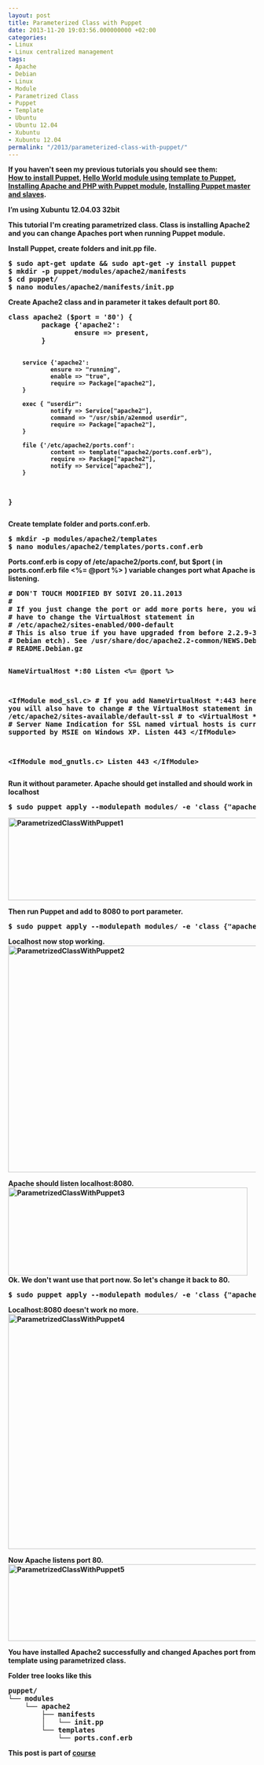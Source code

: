 ```yaml
---
layout: post
title: Parameterized Class with Puppet
date: 2013-11-20 19:03:56.000000000 +02:00
categories:
- Linux
- Linux centralized management
tags:
- Apache
- Debian
- Linux
- Module
- Parametrized Class
- Puppet
- Template
- Ubuntu
- Ubuntu 12.04
- Xubuntu
- Xubuntu 12.04
permalink: "/2013/parameterized-class-with-puppet/"
---
```

<p><strong>If you haven't seen my previous tutorials you should see them:<br />
<a href="http://soivi.net/2013/how-to-install-puppet/">How to install Puppet</a>, <a href="http://soivi.net/2013/template-hello-world-module-to-puppet/">Hello World module using template to Puppet</a>,<br />
<a href="http://soivi.net/2013/installing-apache-and-php-with-puppet-module/">Installing Apache and PHP with Puppet module</a>, <a href="http://soivi.net/2013/installing-puppet-master-and-slaves/">Installing Puppet master and slaves</a>.<strong></p>
<p>I’m using Xubuntu 12.04.03 32bit</p>
<p>This tutorial I'm creating parametrized class. Class is installing Apache2 and you can change Apaches port when running Puppet module.</p>
<p>Install Puppet, create folders and init.pp file. </p>
<pre>
$ sudo apt-get update && sudo apt-get -y install puppet
$ mkdir -p puppet/modules/apache2/manifests
$ cd puppet/
$ nano modules/apache2/manifests/init.pp
</pre>
<p>Create Apache2 class and in parameter it takes default port 80.</p>
<pre>
class apache2 ($port = '80') {
        package {'apache2':
                ensure => present,
        }

        service {'apache2':
                ensure => "running",
                enable => "true",
                require => Package["apache2"],
        }

        exec { "userdir":
                notify => Service["apache2"],
                command => "/usr/sbin/a2enmod userdir",
                require => Package["apache2"],
        }

        file {'/etc/apache2/ports.conf':
                content => template("apache2/ports.conf.erb"),
                require => Package["apache2"],
                notify => Service["apache2"],
        }
}
</pre>
<p>Create template folder and ports.conf.erb.</p>
<pre>
$ mkdir -p modules/apache2/templates
$ nano modules/apache2/templates/ports.conf.erb
</pre>
<p>Ports.conf.erb is copy of /etc/apache2/ports.conf, but $port ( in ports.conf.erb file &lt;%= @port %&gt; ) variable changes port what Apache is listening.</p>
<pre>
# DON&#39;T TOUCH MODIFIED BY SOIVI 20.11.2013
#
# If you just change the port or add more ports here, you will likely also
# have to change the VirtualHost statement in
# /etc/apache2/sites-enabled/000-default
# This is also true if you have upgraded from before 2.2.9-3 (i.e. from
# Debian etch). See /usr/share/doc/apache2.2-common/NEWS.Debian.gz and
# README.Debian.gz


NameVirtualHost *:80
Listen &lt;%= @port %&gt;

&lt;IfModule mod_ssl.c&gt;
    # If you add NameVirtualHost *:443 here, you will also have to change
    # the VirtualHost statement in /etc/apache2/sites-available/default-ssl
    # to &lt;VirtualHost *:443&gt;
    # Server Name Indication for SSL named virtual hosts is currently not
    # supported by MSIE on Windows XP.
    Listen 443
&lt;/IfModule&gt;

&lt;IfModule mod_gnutls.c&gt;
    Listen 443
&lt;/IfModule&gt;
</pre>
<p>Run it without parameter. Apache should get installed and should work in localhost</p>
<pre>
$ sudo puppet apply --modulepath modules/ -e 'class {"apache2":}' </pre>
<p><a href="http://soivi.net/wp-content/uploads/2013/11/ParametrizedClassWithPuppet1.png"><img src="{{ site.baseurl }}/assets/2013/11/ParametrizedClassWithPuppet1.png" alt="ParametrizedClassWithPuppet1" width="590" height="168" class="alignnone size-full wp-image-280" /></a></p>
<p>Then run Puppet and add to 8080 to port parameter.</p>
<pre>
$ sudo puppet apply --modulepath modules/ -e 'class {"apache2": port => "8080",}'
</pre>
<p>Localhost now stop working.<br />
<a href="http://soivi.net/wp-content/uploads/2013/11/ParametrizedClassWithPuppet2.png"><img src="{{ site.baseurl }}/assets/2013/11/ParametrizedClassWithPuppet2.png" alt="ParametrizedClassWithPuppet2" width="685" height="461" class="alignnone size-full wp-image-281" /></a></p>
<p>Apache should listen localhost:8080.<br />
<a href="http://soivi.net/wp-content/uploads/2013/11/ParametrizedClassWithPuppet3.png"><img src="{{ site.baseurl }}/assets/2013/11/ParametrizedClassWithPuppet3.png" alt="ParametrizedClassWithPuppet3" width="487" height="179" class="alignnone size-full wp-image-282" /></a><br />
Ok. We don't want use that port now. So let's change it back to 80.</p>
<pre>
$ sudo puppet apply --modulepath modules/ -e 'class {"apache2": port => "80",}'
</pre>
<p>Localhost:8080 doesn't work no more.<br />
<a href="http://soivi.net/wp-content/uploads/2013/11/ParametrizedClassWithPuppet4.png"><img src="{{ site.baseurl }}/assets/2013/11/ParametrizedClassWithPuppet4.png" alt="ParametrizedClassWithPuppet4" width="683" height="478" class="alignnone size-full wp-image-283" /></a></p>
<p>Now Apache listens port 80.<br />
<a href="http://soivi.net/wp-content/uploads/2013/11/ParametrizedClassWithPuppet5.png"><img src="{{ site.baseurl }}/assets/2013/11/ParametrizedClassWithPuppet5.png" alt="ParametrizedClassWithPuppet5" width="560" height="156" class="alignnone size-full wp-image-284" /></a></p>
<p>You have installed Apache2 successfully and changed Apaches port from template using parametrized class.</p>
<p>Folder tree looks like this</p>
<pre>
puppet/
└── modules
    └── apache2
        ├── manifests
        │   └── init.pp
        └── templates
            └── ports.conf.erb
</pre>
<p>This post is part of <a href="http://terokarvinen.com/2013/aikataulu-%E2%80%93-linuxin-keskitetty-hallinta-%E2%80%93-ict4tn011-4-syksylla-2013">course</a></p>

